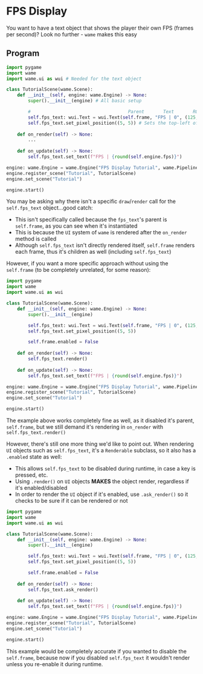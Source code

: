 # FPS Display
You want to have a text object that shows the player their own FPS (frames per second)? Look no further - `wame` makes this easy

## Program
```python
import pygame
import wame
import wame.ui as wui # Needed for the text object

class TutorialScene(wame.Scene):
    def __init__(self, engine: wame.Engine) -> None:
        super().__init__(engine) # All basic setup

        #                                    Parent       Text       RGB Color                  Font
        self.fps_text: wui.Text = wui.Text(self.frame, "FPS | 0", (125, 125, 125), pygame.font.SysFont("Ubuntu", 12))
        self.fps_text.set_pixel_position((5, 5)) # Sets the top-left of the text at `5, 5` on the screen
    
    def on_render(self) -> None:
        ...
    
    def on_update(self) -> None:
        self.fps_text.set_text(f"FPS | {round(self.engine.fps)}")

engine: wame.Engine = wame.Engine("FPS Display Tutorial", wame.Pipeline.PYGAME)
engine.register_scene("Tutorial", TutorialScene)
engine.set_scene("Tutorial")

engine.start()
```
You may be asking why there isn't a specific `draw`/`render` call for the `self.fps_text` object...good catch:
- This isn't specifically called because the `fps_text`'s parent is `self.frame`, as you can see when it's instantiated
- This is because the `UI` system of `wame` is rendered after the `on_render` method is called
- Although `self.fps_text` isn't directly rendered itself, `self.frame` renders each frame, thus it's children as well (including `self.fps_text`)

However, if you want a more specific approach without using the `self.frame` (to be completely unrelated, for some reason):
```python
import pygame
import wame
import wame.ui as wui

class TutorialScene(wame.Scene):
    def __init__(self, engine: wame.Engine) -> None:
        super().__init__(engine)

        self.fps_text: wui.Text = wui.Text(self.frame, "FPS | 0", (125, 125, 125), pygame.font.SysFont("Ubuntu", 12))
        self.fps_text.set_pixel_position((5, 5))

        self.frame.enabled = False
    
    def on_render(self) -> None:
        self.fps_text.render()
    
    def on_update(self) -> None:
        self.fps_text.set_text(f"FPS | {round(self.engine.fps)}")

engine: wame.Engine = wame.Engine("FPS Display Tutorial", wame.Pipeline.PYGAME)
engine.register_scene("Tutorial", TutorialScene)
engine.set_scene("Tutorial")

engine.start()
```
The example above works completely fine as well, as it disabled it's parent, `self.frame`, but we still demand it's rendering in `on_render` with `self.fps_text.render()`

However, there's still one more thing we'd like to point out. When rendering `UI` objects such as `self.fps_text`, it's a `Renderable` subclass, so it also has a `.enabled` state as well:
- This allows `self.fps_text` to be disabled during runtime, in case a key is pressed, etc.
- Using `.render()` on `UI` objects **MAKES** the object render, regardless if it's enabled/disabled
- In order to render the `UI` object if it's enabled, use `.ask_render()` so it checks to be sure if it can be rendered or not
```python
import pygame
import wame
import wame.ui as wui

class TutorialScene(wame.Scene):
    def __init__(self, engine: wame.Engine) -> None:
        super().__init__(engine)

        self.fps_text: wui.Text = wui.Text(self.frame, "FPS | 0", (125, 125, 125), pygame.font.SysFont("Ubuntu", 12))
        self.fps_text.set_pixel_position((5, 5))

        self.frame.enabled = False
    
    def on_render(self) -> None:
        self.fps_text.ask_render()
    
    def on_update(self) -> None:
        self.fps_text.set_text(f"FPS | {round(self.engine.fps)}")

engine: wame.Engine = wame.Engine("FPS Display Tutorial", wame.Pipeline.PYGAME)
engine.register_scene("Tutorial", TutorialScene)
engine.set_scene("Tutorial")

engine.start()
```
This example would be completely accurate if you wanted to disable the `self.frame`, because now if you disabled `self.fps_text` it wouldn't render unless you re-enable it during runtime.